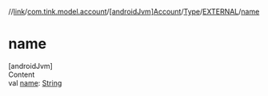 //[link](../../../../index.md)/[com.tink.model.account](../../../index.md)/[[androidJvm]Account](../../index.md)/[Type](../index.md)/[EXTERNAL](index.md)/[name](name.md)



# name  
[androidJvm]  
Content  
val [name](name.md): [String](https://kotlinlang.org/api/latest/jvm/stdlib/kotlin/-string/index.html)  



